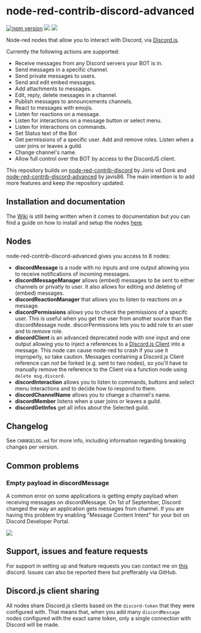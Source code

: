 # node-red-contrib-discord-advanced

[![npm version](https://badge.fury.io/js/node-red-contrib-discord-advanced.svg)](https://badge.fury.io/js/node-red-contrib-discord-advanced) ![](https://img.shields.io/static/v1?label=discord.js&message=14.11.0&color=brightgreen)
 ![](https://img.shields.io/static/v1?label=node&message=%3E=16.9.0&color=brightgreen) 

Node-red nodes that allow you to interact with Discord, via [Discord.js](https://discord.js.org).

Currently the following actions are supported:
* Receive messages from any Discord servers your BOT is in.
* Send messages in a specific channel.
* Send private messages to users.
* Send and edit embed messages.
* Add attachments to messages.
* Edit, reply, delete messages in a channel.
* Publish messages to announcements channels.
* React to messages with emojis.
* Listen for reactions on a message.
* Listen for interactions on a message button or select menu.
* Listen for interactions on commands.
* Set Status text of the Bot
* Get permissions of a specific user. Add and remove roles. Listen when a user joins or leaves a guild.
* Change channel's name.
* Allow full control over the BOT by access to the DiscordJS client.

This repository builds on [node-red-contrib-discord](https://github.com/jorisvddonk/node-red-contrib-discord) by Joris vd Donk and [node-red-contrib-discord-advanced](https://github.com/Markoudstaal/node-red-contrib-discord-advanced) by javis86. The main intention is to add more features and keep the repository updated.

## Installation and documentation

The [Wiki](https://github.com/dochardi/node-red-contrib-discord-bot/wiki) is still being written when it comes to documentation but you can find a guide on how to install and setup the nodes [here](https://github.com/dochardi/node-red-contrib-discord-bot/wiki/Installation-and-setup).

## Nodes

node-red-contrib-discord-advanced gives you access to 8 nodes:

* **discordMessage** is a node with no inputs and one output allowing you to receive notifications of incoming messages.
* **discordMessageManager** allows (embed) messages to be sent to either channels or privatly to user. It also allows for editing and deleting of (embed) messages.
* **discordReactionManager** that allows you to listen to reactions on a message.
* **discordPermissions** allows you to check the permissions of a specifc user. This is useful when you get the user from another source than the discordMessage node. discorPermissions lets you to add role to an user and to remove role.
* **discordClient** is an advanced deprecated node with one input and one output allowing you to inject a references to a [Discord.js Client](https://discord.js.org/#/docs/main/stable/class/Client) into a message. This node can cause node-red to crash if you use it improperly, so take caution. Messages containing a Discord.js Client reference can *not* be forked (e.g. sent to two nodes), so you'll have to manually remove the reference to the Client via a function node using `delete msg.discord`.
* **discordInteraction** allows you to listen to commands, buttons and select menu interactions and to decide how to respond to them.
* **discordChannelName** allows you to change a channel's name.
* **discordMember** listens when a user joins or leaves a guild.
* **discordGetInfos** get all infos about the Selected guild.

## Changelog

See `CHANGELOG.md` for more info, including information regarding breaking changes per version.

## Common problems

### Empty payload in discordMessage

A common error on some applications is getting empty payload when receiving messages on discordMessage. On 1st of September, Discord changed the way an application gets messages from channel. If you are having this problem try enabling "Message Content Intent" for your bot on Discord Developer Portal.

![](https://raw.githubusercontent.com/Markoudstaal/node-red-contrib-discord-advanced/main/assets/message_content_intent.png)

## Support, issues and feature requests

For support in setting up and feature requests you can contact me on [this](https://discord.com/invite/jpzK52W8) discord.
Issues can also be reported there but prefferably via GitHub.

## Discord.js client sharing

All nodes share Discord.js clients based on the `discord-token` that they were configured with. That means that, when you add many `discordMessage` nodes configured with the exact same token, only a single connection with Discord will be made.
